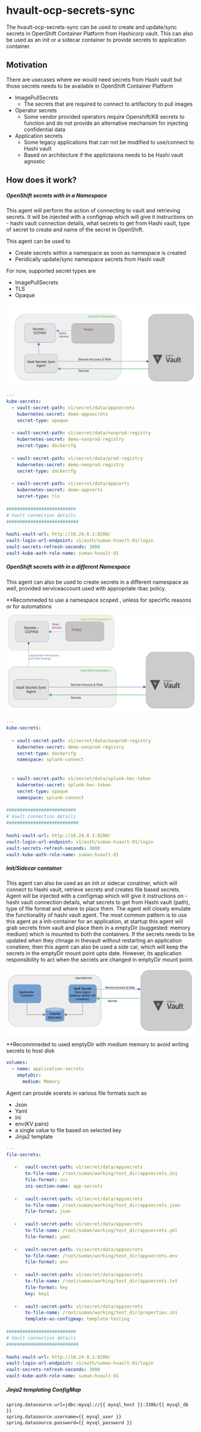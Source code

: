 # hvault-ocp-secrets-sync

The hvault-ocp-secrets-sync can be used to create and update/sync secrets in OpenShift Container Platform from Hashicorp vault. This can also be used as an init or a sidecar container to provide secrets to application container.


## Motivation 

There are usecases where we would need secrets from Hashi vault but those secrets needs to be available in OpenShift Container Platform<br>

* ImagePullSecrets <br>
     *  The secrets that are required to connect to artifactory to pull images <br>
* Operator secrets <br>
     *   Some vendor provided operators require Openshift/K8 secrets to function and do not provide an alternative mechansim for injecting 
            confidential data <br>
* Application secrets <br>
     *   Some legacy applications that can not be modified to use/connect to Hashi vault <br>
     *   Based on architecture if the applictaions needs to be Hashi vault agnostic
        

## How does it work?

##### OpenShift secrets with in a Namespace

This agent will perform the action of connecting to vault and retrieving secrets. It will be injected with a configmap which will give it instructions on - 
hashi vault connection details, what secrets to get from Hashi vault, type of secret to create and name of the secret in OpenShift.

This agent can be used to<br>
* Create secrets within a namespace as soon as namespace is created
* Peridically update/sync namespace secrets from Hashi vault 

For now, supported secret types are
* ImagePullSecrets
* TLS
* Opaque 


![Alt text](Images/create-namespace-secrets.png?raw=true "Create secret in a namespace")


```yaml
---
kube-secrets:
  - vault-secret-path: v1/secret/data/appsecrets
    kubernetes-secret: demo-appsecrets
    secret-type: opaque

  - vault-secret-path: v1/secret/data/nonprod-registry
    kubernetes-secret: demo-nonprod-registry
    secret-type: dockercfg

  - vault-secret-path: v1/secret/data/prod-registry
    kubernetes-secret: demo-nonprod-registry
    secret-type: dockercfg    

  - vault-secret-path: v1/secret/data/appcerts
    kubernetes-secret: demo-appcerts
    secret-type: tls

##########################
# Vault connection details
###########################

hashi-vault-url: http://10.24.0.1:8200/
vault-login-url-endpoint: v1/auth/suman-hvault-01/login
vault-secrets-refresh-seconds: 3000
vault-kube-auth-role-name: suman-hvault-01
```

##### OpenShift secrets with in a different Namespace

This agent can also be used to create secrets in a different namespace as well, provided serviceaccount used with appropriate rbac policy.

**Recommeded to use a namespace scoped , unless for specirfic reasons or for automations


![Alt text](Images/create-secrets-in-different-namespace.png?raw=true "Create secret in a different namespace ")


```yaml
---
kube-secrets:

  - vault-secret-path: v1/secret/data/nonprod-registry
    kubernetes-secret: demo-nonprod-registry
    secret-type: dockercfg
    namespace: splunk-connect


  - vault-secret-path: v1/secret/data/splunk-hec-token
    kubernetes-secret: splunk-hec-token
    secret-type: opaque
    namespace: splunk-connect

##########################
# Vault connection details
###########################

hashi-vault-url: http://10.24.0.1:8200/
vault-login-url-endpoint: v1/auth/suman-hvault-01/login
vault-secrets-refresh-seconds: 3000
vault-kube-auth-role-name: suman-hvault-01
```

##### Init/Sidecar container

This agent can also be used as an init or sidecar conatiner, which will connect to Hashi vault, retrieve secrets and creates file based secrets.  Agent will be 
injected with a configmap which will give it instructions on - hashi vault connection details, what secrets to get from Hashi vault (path), type of file format and where to place them. The agent will closely emulate the functionality of hashi vault agent. The most common pattern is to use this agent as a init-container for an application, at startup this agent will grab secrets from vault and place them in a emptyDir (suggested: memory medium) which is mounted to both the containers. If the secrets needs to be updated when they chnage in thevault without restarting an application conatienr, then this agent can also be used a side car, which will keep the secrets in the emptyDir mount point upto date. However, its application responsibility to act when the secrets are changed in emptyDir mount point.


![Alt text](Images/init-or-sidecar-container.png?raw=true "Init or side car container")


**Recommneded to used emptyDir with medium memory to avoid writing secrets to host disk

```yaml
volumes:
  - name: application-secrets
    emptyDir:
      medium: Memory
```

Agent can provide scerets in various file formats such as
*  Json 
*  Yaml
*  Ini
*  env(KV pairs)
*  a single value to file based on selected key
*  Jinja2 template

```yaml
---
file-secrets:

   -   vault-secret-path: v1/secret/data/appsecrets
       to-file-name: /root/suman/working/test_dir/appsecrets.ini
       file-format: ini
       ini-section-name: app-secrets

   -   vault-secret-path: v1/secret/data/appsecrets
       to-file-name: /root/suman/working/test_dir/appsecrets.json
       file-format: json

   -   vault-secret-path: v1/secret/data/appsecrets
       to-file-name: /root/suman/working/test_dir/appsecrets.yml
       file-format: yaml

   -   vault-secret-path: v1/secret/data/appsecrets
       to-file-name: /root/suman/working/test_dir/appsecrets.env
       file-format: env

   -   vault-secret-path: v1/secret/data/appsecrets
       to-file-name: /root/suman/working/test_dir/appsecrets.txt
       file-format: key
       key: key1

   -   vault-secret-path: v1/secret/data/appsecrets
       to-file-name: /root/suman/working/test_dir/properties.ini
       template-as-configmap: template-testing
       
##########################
# Vault connection details
###########################

hashi-vault-url: http://10.24.0.1:8200/
vault-login-url-endpoint: v1/auth/suman-hvault-01/login
vault-secrets-refresh-seconds: 3000
vault-kube-auth-role-name: suman-hvault-01
```

##### Jinja2 templating ConfigMap
```
spring.datasource.url=jdbc:mysql://{{ mysql_host }}:3306/{{ mysql_db }}
spring.datasource.username={{ mysql_user }}
spring.datasource.password={{ mysql_password }}
```
